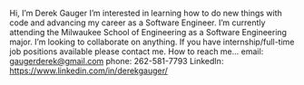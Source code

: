 Hi, I’m Derek Gauger
I’m interested in learning how to do new things with code and advancing my career as a Software Engineer.
I’m currently attending the Milwaukee School of Engineering as a Software Engineering major.
I’m looking to collaborate on anything. If you have internship/full-time job positions available please contact me.
How to reach me... email: gaugerderek@gmail.com     phone: 262-581-7793    LinkedIn: https://www.linkedin.com/in/derekgauger/

<!---
derekgauger/derekgauger is a ✨ special ✨ repository because its `README.md` (this file) appears on your GitHub profile.
You can click the Preview link to take a look at your changes.
--->

